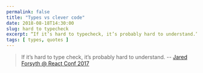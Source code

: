 ```yaml
---
permalink: false
title: "Types vs clever code"
date: 2018-08-18T14:30:00
slug: hard to typecheck
excerpt: “If it’s hard to typecheck, it’s probably hard to understand.” — Jared Forsyth
tags: [ types, quotes ]
---
```


> If it’s hard to type check, it’s probably hard to understand.
> -- [Jared Forsyth @ React Conf 2017](https://youtu.be/V1po0BT7kac)

